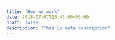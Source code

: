 ```yaml
---
title: "How we work"
date: 2018-07-07T15:45:06+06:00
draft: false
description: "This is meta description"
---
```

